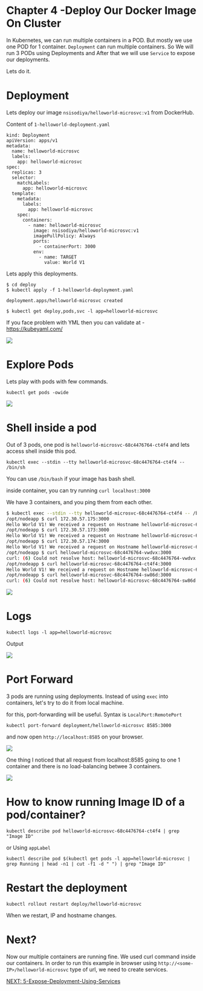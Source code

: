 Chapter 4 -Deploy Our Docker Image On Cluster
=============================================

In Kubernetes, we can run multiple containers in a POD. But mostly we use one POD for 1 container.
`Deployment` can run multiple containers. So We will run 3 PODs using Deployments and After that we will use `Service` to expose our deployments.

Lets do it.

Deployment
==========
Lets deploy our image `nsisodiya/helloworld-microsvc:v1` from DockerHub.

Content of `1-helloworld-deployment.yaml`

```
kind: Deployment
apiVersion: apps/v1
metadata:
  name: helloworld-microsvc
  labels:
    app: helloworld-microsvc
spec:
  replicas: 3
  selector:
    matchLabels:
      app: helloworld-microsvc
  template:
    metadata:
      labels:
        app: helloworld-microsvc
    spec:
      containers:
        - name: helloworld-microsvc
          image: nsisodiya/helloworld-microsvc:v1
          imagePullPolicy: Always
          ports:
            - containerPort: 3000
          env:
            - name: TARGET
              value: World V1
```

Lets apply this deployments.

```
$ cd deploy
$ kubectl apply -f 1-helloworld-deployment.yaml

deployment.apps/helloworld-microsvc created

$ kubectl get deploy,pods,svc -l app=helloworld-microsvc
```
If you face problem with YML then you can validate at - https://kubeyaml.com/


[![](./img/4/2020-07-18_11-57.png)](#)


Explore Pods
=============
Lets play with pods with few commands.

```
kubectl get pods -owide
```

[![](./img/4/2020-07-18_13-45.png)](#)


Shell inside a pod
===================

Out of 3 pods, one pod is `helloworld-microsvc-68c4476764-ct4f4` and lets access shell inside this pod.

```
kubectl exec --stdin --tty helloworld-microsvc-68c4476764-ct4f4 -- /bin/sh
```

You can use `/bin/bash` if your image has bash shell.

inside container, you can try running `curl localhost:3000`

We have 3 containers, and you ping them from each other.

```sh
$ kubectl exec --stdin --tty helloworld-microsvc-68c4476764-ct4f4 -- /bin/sh
/opt/nodeapp $ curl 172.30.57.175:3000
Hello World V1! We received a request on Hostname helloworld-microsvc-68c4476764-ct4f4
/opt/nodeapp $ curl 172.30.57.173:3000
Hello World V1! We received a request on Hostname helloworld-microsvc-68c4476764-sw86d
/opt/nodeapp $ curl 172.30.57.174:3000
Hello World V1! We received a request on Hostname helloworld-microsvc-68c4476764-vwdvx
/opt/nodeapp $ curl helloworld-microsvc-68c4476764-vwdvx:3000
curl: (6) Could not resolve host: helloworld-microsvc-68c4476764-vwdvx
/opt/nodeapp $ curl helloworld-microsvc-68c4476764-ct4f4:3000
Hello World V1! We received a request on Hostname helloworld-microsvc-68c4476764-ct4f4
/opt/nodeapp $ curl helloworld-microsvc-68c4476764-sw86d:3000
curl: (6) Could not resolve host: helloworld-microsvc-68c4476764-sw86d
```
[![](./img/4/2020-07-18_13-53.png)](#)


Logs
=====
```
kubectl logs -l app=helloworld-microsvc
```
Output

[![](./img/4/2020-07-18_14-08.png)](#)


Port Forward
============
3 pods are running using deployments. Instead of using `exec` into containers, let's try to do it from local machine.

for this, port-forwarding will be useful.
Syntax is `LocalPort:RemotePort`
```
kubectl port-forward deployment/helloworld-microsvc 8585:3000
```
and now open `http://localhost:8585` on your browser.

[![](./img/4/2020-07-18_17-34.png)](#)

One thing I noticed that all request from localhost:8585 going to one 1 container and there is no load-balancing betwee 3 containers.

[![](./img/4/2020-07-18_17-37.png)](#)


How to know running Image ID of a pod/container?
=====

```
kubectl describe pod helloworld-microsvc-68c4476764-ct4f4 | grep "Image ID"
```
or
Using `appLabel`
```
kubectl describe pod $(kubectl get pods -l app=helloworld-microsvc | grep Running | head -n1 | cut -f1 -d " ") | grep "Image ID"
```


Restart the deployment
=====
```
kubectl rollout restart deploy/helloworld-microsvc 
```
When we restart, IP and hostname changes.


Next?
======

Now our multiple containers are running fine. We used curl command inside our containers. 
In order to run this example in browser using `http://<some-IP>/helloworld-microsvc` type of url, we need to create services.

[NEXT: 5-Expose-Deployment-Using-Services](./5-Expose-Deployment-Using-Services.md)